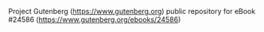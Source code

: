Project Gutenberg (https://www.gutenberg.org) public repository for eBook #24586 (https://www.gutenberg.org/ebooks/24586)
